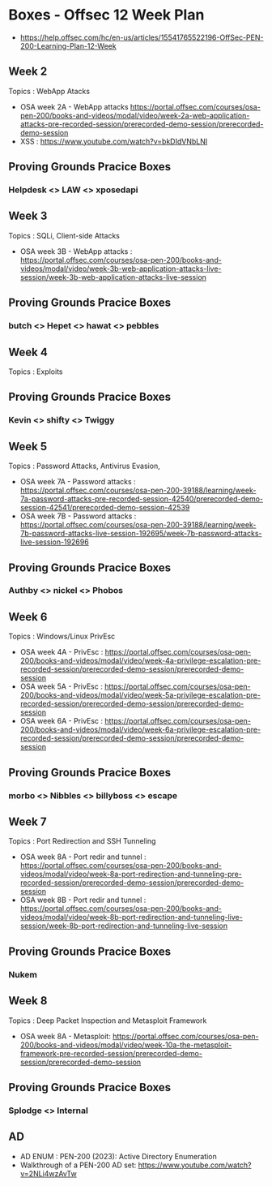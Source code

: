 # Boxes - Offsec 12 Week Plan
- https://help.offsec.com/hc/en-us/articles/15541765522196-OffSec-PEN-200-Learning-Plan-12-Week

## Week 2
Topics : WebApp Atacks
- OSA week 2A - WebApp attacks https://portal.offsec.com/courses/osa-pen-200/books-and-videos/modal/video/week-2a-web-application-attacks-pre-recorded-session/prerecorded-demo-session/prerecorded-demo-session 
- XSS : https://www.youtube.com/watch?v=bkDIdVNbLNI
## Proving Grounds Pracice Boxes
### Helpdesk <> LAW <> xposedapi


## Week 3
Topics : SQLi, Client-side Attacks
- OSA week 3B - WebApp attacks : https://portal.offsec.com/courses/osa-pen-200/books-and-videos/modal/video/week-3b-web-application-attacks-live-session/week-3b-web-application-attacks-live-session
## Proving Grounds Pracice Boxes
### butch <> Hepet <> hawat <> pebbles


## Week 4
Topics : Exploits
## Proving Grounds Pracice Boxes
### Kevin <> shifty <> Twiggy

## Week 5
Topics : Password Attacks, Antivirus Evasion, 
- OSA week 7A - Password attacks : https://portal.offsec.com/courses/osa-pen-200-39188/learning/week-7a-password-attacks-pre-recorded-session-42540/prerecorded-demo-session-42541/prerecorded-demo-session-42539
- OSA week 7B - Password attacks : https://portal.offsec.com/courses/osa-pen-200-39188/learning/week-7b-password-attacks-live-session-192695/week-7b-password-attacks-live-session-192696
## Proving Grounds Pracice Boxes
### Authby <> nickel <> Phobos

## Week 6
Topics : Windows/Linux PrivEsc
- OSA week 4A - PrivEsc : https://portal.offsec.com/courses/osa-pen-200/books-and-videos/modal/video/week-4a-privilege-escalation-pre-recorded-session/prerecorded-demo-session/prerecorded-demo-session
- OSA week 5A - PrivEsc : https://portal.offsec.com/courses/osa-pen-200/books-and-videos/modal/video/week-5a-privilege-escalation-pre-recorded-session/prerecorded-demo-session/prerecorded-demo-session
- OSA week 6A - PrivEsc : https://portal.offsec.com/courses/osa-pen-200/books-and-videos/modal/video/week-6a-privilege-escalation-pre-recorded-session/prerecorded-demo-session/prerecorded-demo-session
## Proving Grounds Pracice Boxes
### morbo <> Nibbles <> billyboss <> escape

## Week 7
Topics : Port Redirection and SSH Tunneling
- OSA week 8A - Port redir and tunnel : https://portal.offsec.com/courses/osa-pen-200/books-and-videos/modal/video/week-8a-port-redirection-and-tunneling-pre-recorded-session/prerecorded-demo-session/prerecorded-demo-session
- OSA week 8B - Port redir and tunnel : https://portal.offsec.com/courses/osa-pen-200/books-and-videos/modal/video/week-8b-port-redirection-and-tunneling-live-session/week-8b-port-redirection-and-tunneling-live-session
## Proving Grounds Pracice Boxes
### Nukem

## Week 8
Topics : Deep Packet Inspection and Metasploit Framework
- OSA week 8A - Metasploit: https://portal.offsec.com/courses/osa-pen-200/books-and-videos/modal/video/week-10a-the-metasploit-framework-pre-recorded-session/prerecorded-demo-session/prerecorded-demo-session
## Proving Grounds Pracice Boxes
### Splodge <> Internal

## AD
- AD ENUM : PEN-200 (2023): Active Directory Enumeration
- Walkthrough of a PEN-200 AD set: https://www.youtube.com/watch?v=2NLi4wzAvTw

